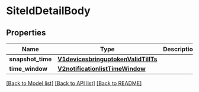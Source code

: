 # SiteIdDetailBody

## Properties
Name | Type | Description | Notes
------------ | ------------- | ------------- | -------------
**snapshot_time** | [**V1devicesbringuptokenValidTillTs**](V1devicesbringuptokenValidTillTs.md) |  | [optional] 
**time_window** | [**V2notificationlistTimeWindow**](V2notificationlistTimeWindow.md) |  | [optional] 

[[Back to Model list]](../README.md#documentation-for-models) [[Back to API list]](../README.md#documentation-for-api-endpoints) [[Back to README]](../README.md)

